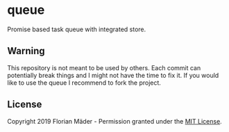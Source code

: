 # queue
Promise based task queue with integrated store.

## Warning
This repository is not meant to be used by others. Each commit can potentially break things and I might not have the time to fix it. If you would like to use the queue I recommend to fork the project.

## License
Copyright 2019 Florian Mäder - Permission granted under the [MIT License](LICENSE).
